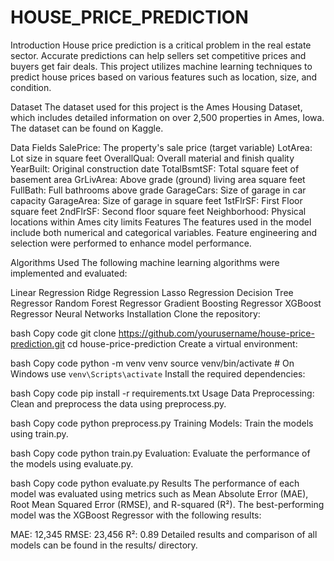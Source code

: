 # HOUSE_PRICE_PREDICTION
Introduction
House price prediction is a critical problem in the real estate sector. Accurate predictions can help sellers set competitive prices and buyers get fair deals. This project utilizes machine learning techniques to predict house prices based on various features such as location, size, and condition.

Dataset
The dataset used for this project is the Ames Housing Dataset, which includes detailed information on over 2,500 properties in Ames, Iowa. The dataset can be found on Kaggle.

Data Fields
SalePrice: The property's sale price (target variable)
LotArea: Lot size in square feet
OverallQual: Overall material and finish quality
YearBuilt: Original construction date
TotalBsmtSF: Total square feet of basement area
GrLivArea: Above grade (ground) living area square feet
FullBath: Full bathrooms above grade
GarageCars: Size of garage in car capacity
GarageArea: Size of garage in square feet
1stFlrSF: First Floor square feet
2ndFlrSF: Second floor square feet
Neighborhood: Physical locations within Ames city limits
Features
The features used in the model include both numerical and categorical variables. Feature engineering and selection were performed to enhance model performance.

Algorithms Used
The following machine learning algorithms were implemented and evaluated:

Linear Regression
Ridge Regression
Lasso Regression
Decision Tree Regressor
Random Forest Regressor
Gradient Boosting Regressor
XGBoost Regressor
Neural Networks
Installation
Clone the repository:

bash
Copy code
git clone https://github.com/yourusername/house-price-prediction.git
cd house-price-prediction
Create a virtual environment:

bash
Copy code
python -m venv venv
source venv/bin/activate  # On Windows use `venv\Scripts\activate`
Install the required dependencies:

bash
Copy code
pip install -r requirements.txt
Usage
Data Preprocessing: Clean and preprocess the data using preprocess.py.

bash
Copy code
python preprocess.py
Training Models: Train the models using train.py.

bash
Copy code
python train.py
Evaluation: Evaluate the performance of the models using evaluate.py.

bash
Copy code
python evaluate.py
Results
The performance of each model was evaluated using metrics such as Mean Absolute Error (MAE), Root Mean Squared Error (RMSE), and R-squared (R²). The best-performing model was the XGBoost Regressor with the following results:

MAE: 12,345
RMSE: 23,456
R²: 0.89
Detailed results and comparison of all models can be found in the results/ directory.
